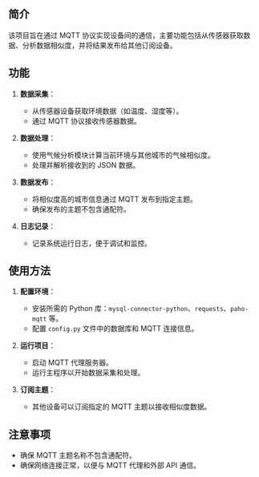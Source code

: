 ## 简介

该项目旨在通过 MQTT 协议实现设备间的通信，主要功能包括从传感器获取数据、分析数据相似度，并将结果发布给其他订阅设备。

## 功能

1. **数据采集**：
   - 从传感器设备获取环境数据（如温度、湿度等）。
   - 通过 MQTT 协议接收传感器数据。

2. **数据处理**：
   - 使用气候分析模块计算当前环境与其他城市的气候相似度。
   - 处理并解析接收到的 JSON 数据。

3. **数据发布**：
   - 将相似度高的城市信息通过 MQTT 发布到指定主题。
   - 确保发布的主题不包含通配符。

4. **日志记录**：
   - 记录系统运行日志，便于调试和监控。

## 使用方法

1. **配置环境**：
   - 安装所需的 Python 库：`mysql-connector-python`、`requests`、`paho-mqtt` 等。
   - 配置 `config.py` 文件中的数据库和 MQTT 连接信息。

2. **运行项目**：
   - 启动 MQTT 代理服务器。
   - 运行主程序以开始数据采集和处理。

3. **订阅主题**：
   - 其他设备可以订阅指定的 MQTT 主题以接收相似度数据。

## 注意事项

- 确保 MQTT 主题名称不包含通配符。
- 确保网络连接正常，以便与 MQTT 代理和外部 API 通信。
